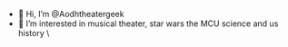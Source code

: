 - 👋 Hi, I’m @Aodhtheatergeek
- 👀 I’m interested in musical theater, star wars the MCU science and us history 
\
<!---
Aodhtheatergeek/Aodhtheatergeek is a ✨ special ✨ repository because its `README.md` (this file) appears on your GitHub profile.
You can click the Preview link to take a look at your changes.
--->
